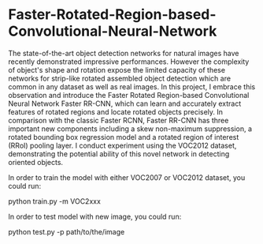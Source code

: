 # Faster-Rotated-Region-based-Convolutional-Neural-Network
The state-of-the-art object detection networks for natural images have recently demonstrated impressive performances. However the complexity of object's shape and rotation expose the limited capacity of these networks for strip-like rotated assembled object detection which are common 
in any dataset as well as real images. In this project, I embrace this observation and introduce the Faster Rotated Region-based Convolutional Neural Network Faster RR-CNN, 
which can learn and accurately extract features of rotated regions and locate rotated objects precisely. In comparison with the classic Faster RCNN, Faster RR-CNN has three important new components including a skew non-maximum suppression, a rotated bounding box regression model and  a rotated region of interest (RRoI) pooling layer. I conduct experiment using the VOC2012 dataset, demonstrating the potential ability of this novel network in detecting oriented objects.

In order to train the model with either VOC2007 or VOC2012 dataset, you could run:

  python train.py -m VOC2xxx

In order to test model with new image, you could run:

  python test.py -p path/to/the/image

